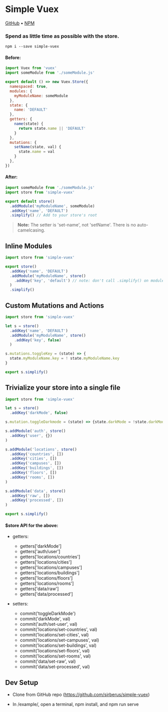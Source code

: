 # Simple Vuex

[GitHub](https://github.com/sirberus/vuex-simple-store) • [NPM](https://www.npmjs.com/package/vuex-simple-store)

### Spend as little time as possible with the store.

```
npm i --save simple-vuex
```

#### Before:
```js
import Vuex from 'vuex'
import someModule from './someModule.js'

export default () => new Vuex.Store({
  namespaced: true,
  modules: {
    myModuleName: someModule
  },
  state: {
    name: 'DEFAULT'
  },
  getters: {
    name(state) {
      return state.name || 'DEFAULT' 
    }
  },
  mutations: {
    setName(state, val) {
      state.name = val
    }
  },
})
```

#### After:
```js
import someModule from './someModule.js'
import store from 'simple-vuex'

export default store()
  .addModule('myModuleName', someModule)
  .addKey('name', 'DEFAULT')
  .simplify() // Add to your store's root
```

> **Note:** The setter is 'set-name', not 'setName'. There is no auto-camelcasing.

## Inline Modules

```js
import store from 'simple-vuex'

export store()
  .addKey('name', 'DEFAULT')
  .addModule('myModuleName', store()
    .addKey('key', 'default') // note: don't call .simplify() on modules, only root
  )
  .simplify()
```

## Custom Mutations and Actions

```js
import store from 'simple-vuex'

let s = store()
  .addKey('name', 'DEFAULT')
  .addModule('myModuleName', store()
    .addKey('key', false)
  )

s.mutations.toggleKey = (state) => {
  state.myModuleName.key = ! state.myModuleName.key
}

export s.simplify()
```

## Trivialize your store into a single file

```js
import store from 'simple-vuex'

let s = store()
  .addKey('darkMode', false)

s.mutation.toggleDarkmode = (state) => {state.darkMode = !state.darkMode}

s.addModule('auth', store()
  .addKey('user', {})
)

s.addModule('locations', store()
  .addKey('countries', [])
  .addKey('cities', [])
  .addKey('campuses', [])
  .addKey('buildings', [])
  .addKey('floors', [])
  .addKey('rooms', [])
)

s.addModule('data', store()
  .addKey('raw', [])
  .addKey('processed', [])
)

export s.simplify()
```

#### $store API for the above:

* getters:

  * getters['darkMode']
  * getters['auth/user']
  * getters['locations/countries']
  * getters['locations/cities']
  * getters['locations/campuses']
  * getters['locations/buildings']
  * getters['locations/floors']
  * getters['locations/rooms']
  * getters['data/raw']
  * getters['data/processed']
  
* setters:
  
  * commit('toggleDarkMode')
  * commit('darkMode', val)
  * commit('auth/set-user', val)
  * commit('locations/set-countries', val)
  * commit('locations/set-cities', val)
  * commit('locations/set-campuses', val)
  * commit('locations/set-buildings', val)
  * commit('locations/set-floors', val)
  * commit('locations/set-rooms', val)
  * commit('data/set-raw', val)
  * commit('data/set-processed', val)

## Dev Setup

* Clone from GitHub repo (https://github.com/sirberus/simple-vuex)

* In /example/, open a terminal, npm install, and npm run serve
